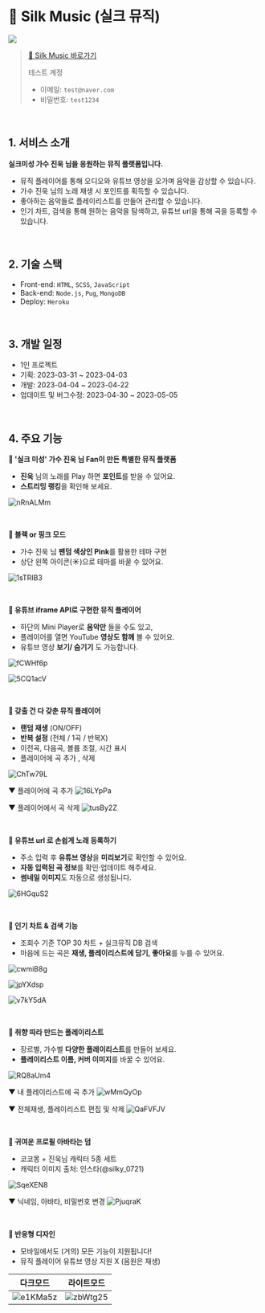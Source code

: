 # 🎀 Silk Music (실크 뮤직)

<img src="https://user-images.githubusercontent.com/105968419/236132922-a3b18602-6e7b-4459-b0fd-d50906efab46.png"/>

</br>

> [🚀 Silk Music 바로가기](https://silk-music.herokuapp.com/)
>
> 테스트 계정
>
> - 이메일: `test@naver.com`
> - 비밀번호: `test1234`

</br>

## 1. 서비스 소개

**실크미성 가수 진욱 님을 응원하는 뮤직 플랫폼입니다.**

- 뮤직 플레이어를 통해 오디오와 유튜브 영상을 오가며 음악을 감상할 수 있습니다.
- 가수 진욱 님의 노래 재생 시 포인트를 획득할 수 있습니다.
- 좋아하는 음악들로 플레이리스트를 만들어 관리할 수 있습니다.
- 인기 차트, 검색을 통해 원하는 음악을 탐색하고, 유튜브 url을 통해 곡을 등록할 수 있습니다.

</br>

## 2. 기술 스택

- Front-end: `HTML`, `SCSS`, `JavaScript`
- Back-end: `Node.js`, `Pug`, `MongoDB`
- Deploy: `Heroku`

</br>

## 3. 개발 일정

- 1인 프로젝트
- 기획: 2023-03-31 ~ 2023-04-03
- 개발: 2023-04-04 ~ 2023-04-22
- 업데이트 및 버그수정: 2023-04-30 ~ 2023-05-05

</br>

## 4. 주요 기능

**🎀 '실크 미성' 가수 진욱 님 Fan이 만든 특별한 뮤직 플랫폼**

- **진욱** 님의 노래를 Play 하면 **포인트**를 받을 수 있어요.
- **스트리밍 랭킹**을 확인해 보세요.

![nRnALMm](https://user-images.githubusercontent.com/105968419/236238406-73d143a3-b065-4107-a538-a066e7cbb564.png)

</br>

**🎀 블랙 or 핑크 모드**

- 가수 진욱 님 **팬덤 색상인 Pink**를 활용한 테마 구현
- 상단 왼쪽 아이콘(☀)으로 테마를 바꿀 수 있어요.

![1sTRIB3](https://user-images.githubusercontent.com/105968419/236238432-917f88d7-9327-4a28-825c-6f3588818902.gif)

</br>

**🎀 유튜브 iframe API로 구현한 뮤직 플레이어**

- 하단의 Mini Player로 **음악만** 들을 수도 있고,
- 플레이어를 열면 YouTube **영상도 함께** 볼 수 있어요.
- 유튜브 영상 **보기/ 숨기기** 도 가능합니다.

![fCWHf6p](https://user-images.githubusercontent.com/105968419/236238463-c21a2cd3-a7e5-43ab-84cf-b3f01e6e3886.gif)

![5CQ1acV](https://user-images.githubusercontent.com/105968419/236238490-dbf13419-6b4e-4cd4-a8d0-8f671830e82f.gif)

</br>

**🎀 갖출 건 다 갖춘 뮤직 플레이어**

- **랜덤 재생** (ON/OFF)
- **반복 설정** (전체 / 1곡 / 반복X)
- 이전곡, 다음곡, 볼륨 조절, 시간 표시
- 플레이어에 곡 추가 , 삭제

![ChTw79L](https://user-images.githubusercontent.com/105968419/236238524-8469e689-b51f-4023-8d3e-d6abb3b60fa0.png)

▼ 플레이어에 곡 추가
![16LYpPa](https://user-images.githubusercontent.com/105968419/236238544-91b470ca-6bf9-4cc8-b1c7-b3ff4f89cc71.gif)

▼ 플레이어에서 곡 삭제
![tusBy2Z](https://user-images.githubusercontent.com/105968419/236238560-74758566-1de4-46f4-94bb-5fb1676662ae.gif)

</br>

**🎀 유튜브 url 로 손쉽게 노래 등록하기**

- 주소 입력 후 **유튜브 영상**을 **미리보기**로 확인할 수 있어요.
- **자동 입력된 곡 정보**를 확인·업데이트 해주세요.
- **썸네일 이미지**도 자동으로 생성됩니다.

![6HGquS2](https://user-images.githubusercontent.com/105968419/236238644-cd3eb53e-8ffb-4256-a1ab-7269b7e48d40.png)

</br>

**🎀 인기 차트 & 검색 기능**

- 조회수 기준 TOP 30 차트 + 실크뮤직 DB 검색
- 마음에 드는 곡은 **재생, 플레이리스트에 담기, 좋아요**를 누를 수 있어요.

![cwmiB8g](https://user-images.githubusercontent.com/105968419/236238667-11c8a887-b462-4528-82e7-e219537be4ff.png)

![jpYXdsp](https://user-images.githubusercontent.com/105968419/236238705-66ac8e53-32d9-4c93-86f1-a03ab690b54a.png)

![v7kY5dA](https://user-images.githubusercontent.com/105968419/236238731-1837ac60-24b1-4e0e-a07a-c60e80480efc.png)

</br>

**🎀 취향 따라 만드는 플레이리스트**

- 장르별, 가수별 **다양한 플레이리스트**를 만들어 보세요.
- **플레이리스트 이름, 커버 이미지**를 바꿀 수 있어요.

![RQ8aUm4](https://user-images.githubusercontent.com/105968419/236238787-bcd0375a-2cca-4aa9-8d3e-a38a3aadba7c.png)

▼ 내 플레이리스트에 곡 추가
![wMmQyOp](https://user-images.githubusercontent.com/105968419/236238808-a53d26f9-e0eb-4c5e-99da-d7698fbc3736.png)

▼ 전체재생, 플레이리스트 편집 및 삭제
![QaFVFJV](https://user-images.githubusercontent.com/105968419/236238858-5b05a72c-68fc-4ece-aa11-46b3377cfa3d.png)

</br>

**🎀 귀여운 프로필 아바타는 덤**

- 코코몽 + 진욱님 캐릭터 5종 세트
- 캐릭터 이미지 출처: 인스타(@silky_0721)

![SqeXEN8](https://user-images.githubusercontent.com/105968419/236238908-3a118f83-40cd-4a37-8ff8-4e860f042b8d.png)

▼ 닉네임, 아바타, 비밀번호 변경
![PjuqraK](https://user-images.githubusercontent.com/105968419/236238954-efde9bfd-9527-4743-9a35-28946f551ae3.png)

</br>

**🎀 반응형 디자인**

- 모바일에서도 (거의) 모든 기능이 지원됩니다!
- 뮤직 플레이어 유튜브 영상 지원 X (음원은 재생)

|                                                      다크모드                                                      |                                                     라이트모드                                                     |
| :----------------------------------------------------------------------------------------------------------------: | :----------------------------------------------------------------------------------------------------------------: |
| ![e1KMa5z](https://user-images.githubusercontent.com/105968419/236238984-562ed304-7ab2-49fd-b76d-e736ef0998a6.gif) | ![zbWtg25](https://user-images.githubusercontent.com/105968419/236239013-0244b111-ffd0-4305-b7ff-1e2883873356.gif) |
